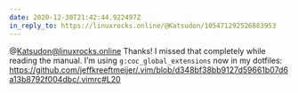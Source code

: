 ```yaml
---
date: 2020-12-30T21:42:44.922497Z
in_reply_to: https://linuxrocks.online/@Katsudon/105471292526883953
---
```

@Katsudon@linuxrocks.online Thanks! I missed that completely while reading the manual. I’m using `g:coc_global_extensions` now in my dotfiles: https://github.com/jeffkreeftmeijer/.vim/blob/d348bf38bb9127d59661b07d6a13b8792f004dbc/.vimrc#L20
